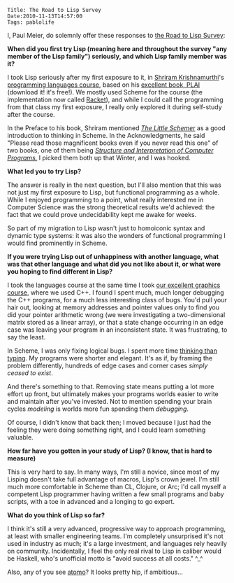     Title: The Road to Lisp Survey
    Date:2010-11-13T14:57:00
    Tags: pablolife

I, Paul Meier, do solemnly offer these responses to
[the Road to Lisp Survey](http://www.cliki.net/The%20Road%20to%20Lisp%20Survey):

**When did you first try Lisp (meaning here and throughout the survey "any
member of the Lisp family") seriously, and which Lisp family member was it?**

I took Lisp seriously after my first exposure to it, in [Shriram
Krishnamurthi](http://cs.brown.edu/people/sk/)'s
[programming languages course](http://cs.brown.edu/courses/cs173/),
based on his [excellent book, PLAI](http://cs.brown.edu/people/sk/Publications/Books/ProgLangs/2007-04-26/)
(download it! it's free!). We mostly used Scheme for the course
(the implementation now called [Racket](http://racket-lang.org/)), and while
I could call the programming from that class my first exposure, I really only
explored it during self-study after the course.

In the Preface to his book, Shriram mentioned
_[The Little Schemer](http://www.ccs.neu.edu/home/matthias/BTLS/)_ as a
good introduction to thinking in Scheme. In the Acknowledgments, he said
"Please read those magnificent books even if you never read this one" of two
books, one of them being _[Structure and Interpretation of Computer
Programs.](http://mitpress.mit.edu/sicp/)_ I picked them both up that Winter,
and I was hooked.

**What led you to try Lisp?**

The answer is really in the next question, but I'll also mention that this was
not just my first exposure to Lisp, but functional programming as a whole.
While I enjoyed programming to a point, what really interested me in Computer
Science was the strong theoretical results we'd achieved: the fact that we
could prove undecidability kept me awake for weeks.

So part of my migration to Lisp wasn't just to homoiconic syntax and dynamic
type systems: it was also the wonders of functional programming I would find
prominently in Scheme.

**If you were trying Lisp out of unhappiness with another language, what was
that other language and what did you not like about it, or what were you
hoping to find different in Lisp?**

I took the languages course at the same time I took [our excellent graphics
course,](http://cs.brown.edu/courses/cs123) where we used C++. I found I spent
much, much longer debugging the C++ programs, for a much less interesting class
of bugs. You'd pull your hair out, looking at memory addresses and pointer
values only to find you did your pointer arithmetic wrong (we were investigating
a two-dimensional matrix stored as a linear array), or that a state change
occurring in an edge case was leaving your program in an inconsistent state. It
was frustrating, to say the least.

In Scheme, I was only fixing logical bugs. I spent more time [thinking than
typing](http://blogs.law.harvard.edu/philg/2005/03/07/how-long-is-the-average-internet-discussion-forum-posting/).
My programs were shorter and elegant. It's as if, by framing the
problem differently, hundreds of edge cases and corner cases _simply ceased to
exist_.

And there's something to that. Removing state means putting a lot more effort
up front, but ultimately makes your programs worlds easier to write and
maintain after you've invested. Not to mention spending your brain cycles
_modeling_ is worlds more fun spending them _debugging_.

Of course, I didn't know that back then; I moved because I just had the
feeling they were doing something right, and I could learn something valuable.

**How far have you gotten in your study of Lisp? (I know, that is hard to
measure)**

This is very hard to say. In many ways, I'm still a novice, since most of my
Lisping doesn't take full advantage of macros, Lisp's crown jewel. I'm still
much more comfortable in Scheme than CL, Clojure, or Arc; I'd call myself a
competent Lisp programmer having written a few small programs and baby
scripts, with a toe in advanced and a longing to go expert.

**What do you think of Lisp so far?**

I think it's still a very advanced, progressive way to approach programming,
at least with smaller engineering teams. I'm completely unsurprised it's not
used in industry as much; it's a large investment, and languages rely heavily
on community. Incidentally, I feel the only real rival to Lisp in caliber
would be Haskell, who's unofficial motto is "avoid success at all costs." ^\_^

Also, any of you see [atomo](http://atomo-lang.org/)? It looks pretty hip,
if ambitious...

